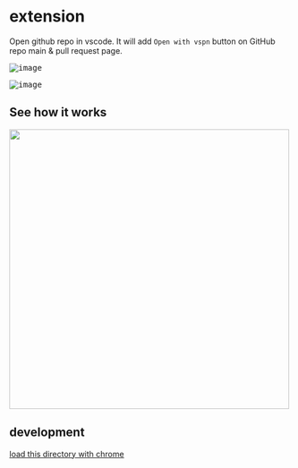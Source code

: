 # extension

Open github repo in vscode.
It will add `Open with vspn` button on GitHub repo main & pull request page.

<kbd>![image](https://user-images.githubusercontent.com/286950/102258103-e8c39f00-3f50-11eb-9e68-f55c8d9202b2.png)</kbd>

<kbd>![image](https://user-images.githubusercontent.com/286950/102258048-d34e7500-3f50-11eb-8358-a28508dbf10b.png)</kbd>

## See how it works

<kbd><img width="500" src="https://user-images.githubusercontent.com/286950/102253229-6637e100-3f4a-11eb-8fee-d6d70bb89ac7.gif"/></kbd>

## development

[load this directory with chrome](https://developer.chrome.com/docs/extensions/mv2/getstarted/#manifest)
